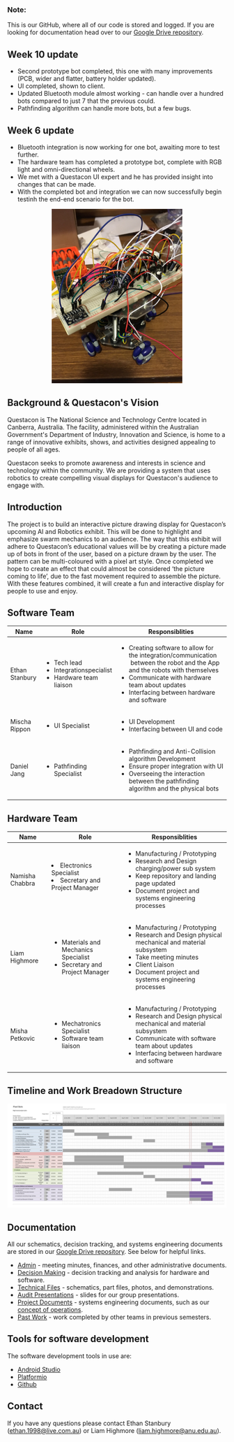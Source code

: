 ﻿### Note: 
This is our GitHub, where all of our code is stored and logged. If you are looking for documentation head over to our [Google Drive repository](https://drive.google.com/drive/folders/16jXwYcN4NbzW0Ln2P1bCA10uX1lFQW0Q?usp=sharing).

## Week 10 update
 * Second prototype bot completed, this one with many improvements (PCB, wider and flatter, battery holder updated).
 * UI completed, shown to client.
 * Updated Bluetooth module almost working - can handle over a hundred bots compared to just 7 that the previous could.
 * Pathfinding algorithm can handle more bots, but a few bugs.

## Week 6 update
 * Bluetooth integration is now working for one bot, awaiting more to test further.
 * The hardware team has completed a prototype bot, complete with RGB light and omni-directional wheels.
 * We met with a Questacon UI expert and he has provided insight into changes that can be made.
 * With the completed bot and integration we can now successfully begin testinh the end-end scenario for the bot.
<p align="center"> 
<img src="https://github.com/EthanStanbury/Pixel_Bot_Dev_Space/blob/master/Images/pixelbot_prototype.png" width="300" height="399"/>
</p>

## Background & Questacon's Vision
Questacon is The National Science and Technology Centre located in Canberra, Australia. The facility, administered within the Australian Government's Department of Industry, Innovation and Science, is home to a range of innovative exhibits, shows, and activities designed appealing to people of all ages.

Questacon seeks to promote awareness and interests in science and technology within the community. We are providing a system that uses robotics to create compelling visual displays for Questacon's audience to engage with.

## Introduction
The project is to build an interactive picture drawing display for Questacon’s upcoming AI and Robotics exhibit. This will be done to highlight and emphasize swarm mechanics to an audience. The way that this exhibit will adhere to Questacon’s educational values will be by creating a picture made up of bots in front of the user, based on a picture drawn by the user. The pattern can be multi-coloured with a pixel art style. Once completed we hope to create an effect that could almost be considered ‘the picture coming to life’, due to the fast movement required to assemble the picture. With these features combined, it will create a fun and interactive display for people to use and enjoy.

## Software Team
| Name       |       Role     | Responsiblities  |
| ---------------|-------------| --------------|
|Ethan Stanbury| <ul><li>Tech lead</li><li>Integrationspecialist</li><li>Hardware team liaison</li></ul> |<ul><li>Creating software to allow for the integration/communication  between the robot and the App and the robots with themselves</li><li>Communicate with hardware team about updates</li><li>Interfacing between hardware and software</li></ul>|
|Mischa Rippon|<ul><li>UI Specialist</li></ul>|<ul> <li>UI Development</li><li>Interfacing between UI and code</li></ul>|
|Daniel Jang| <ul><li>Pathfinding Specialist</li> </ul>|<ul> <li>Pathfinding and Anti-Collision algorithm Development</li><li> Ensure proper integration with UI</li><li> Overseeing the interaction between the pathfinding algorithm and the physical bots</li></ul>|

## Hardware Team
| Name       |       Role     | Responsiblities  |
| ---------------|-------------| --------------|
|Namisha Chabbra | </ul><li>Electronics Specialist</li><li>Secretary and Project Manager</li> <ul>|<ul><li>Manufacturing / Prototyping</li> <li>Research and Design charging/power sub system</li><li> Keep repository and landing page updated </li><li>Document project and systems engineering processes </li></ul>|
|Liam Highmore |<ul> <li>Materials and Mechanics Specialist</li><li>Secretary and Project Manager</li></ul>|<ul><li>Manufacturing / Prototyping</li> <li>Research and Design physical mechanical and material subsystem</li><li>Take meeting minutes</li><li>Client Liaison</li><li>Document project and systems engineering processes</li></ul>|
|Misha Petkovic|<ul> <li>Mechatronics Specialist</li><li>Software team liaison</li></ul>|<ul><li>Manufacturing / Prototyping</li> <li>Research and Design physical mechanical and material subsystem</li><li>Communicate with software team about updates </li><li>Interfacing between hardware and software</li></ul>|

## Timeline and Work Breadown Structure
<img src="https://github.com/EthanStanbury/Pixel_Bot_Dev_Space/blob/master/Images/ProjectSchedule whole semester progress -1.jpg"/>
</p>

## Documentation

All our schematics, decision tracking, and systems engineering documents are stored in our [Google Drive repository](https://drive.google.com/drive/folders/16jXwYcN4NbzW0Ln2P1bCA10uX1lFQW0Q?usp=sharing). See below for helpful links.

* [Admin](https://drive.google.com/drive/folders/1NDGPlbAWPqiB4-PN0hH1JrsNczGX43WI) - meeting minutes, finances, and other administrative documents.
* [Decision Making](https://drive.google.com/drive/folders/1HIMX3NuXUMVcE0Oukll7nH0dJ6RsnDyC?usp=sharing) - decision tracking and analysis for hardware and software.
* [Technical Files](https://drive.google.com/drive/folders/19XwCw08ozjGYxg1kbVKrfIjXPqlrIxm9) - schematics, part files, photos, and demonstrations.
* [Audit Presentations](https://drive.google.com/drive/folders/1mxzTR-K7Zuuramnosn8HR2dhiKyCwSw9) - slides for our group presentations.
* [Project Documents](https://drive.google.com/drive/folders/1MHnXH6Gkt3pP4XsoZ2qv4_UxF8ShZBOm) - systems engineering documents, such as our [concept of operations](https://drive.google.com/file/d/1j5KhOBmlKu8sYWbr89peX3zaD081nE_w/view?usp=sharing).
* [Past Work](https://drive.google.com/drive/folders/11kuLpgpWFmtDX-ErQjgKcSv7DiojZMwp?usp=sharing) - work completed by other teams in previous semesters.

## Tools for software development 
The software development tools in use are:

* [Android Studio](https://developer.android.com/studio/index.html)
* [Platformio](https://platformio.org)
* [Github](https://github.com)

## Contact
If you have any questions please contact Ethan Stanbury (ethan.1998@live.com.au) or Liam Highmore (liam.highmore@anu.edu.au).

